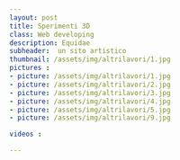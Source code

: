 ```yaml
---
layout: post
title: Sperimenti 3D
class: Web developing
description: Equidae
subheader:  un sito artistico
thumbnail: /assets/img/altrilavori/1.jpg
pictures : 
- picture: /assets/img/altrilavori/1.jpg
- picture: /assets/img/altrilavori/2.jpg
- picture: /assets/img/altrilavori/3.jpg
- picture: /assets/img/altrilavori/4.jpg
- picture: /assets/img/altrilavori/5.jpg
- picture: /assets/img/altrilavori/9.jpg

videos : 

---
```




